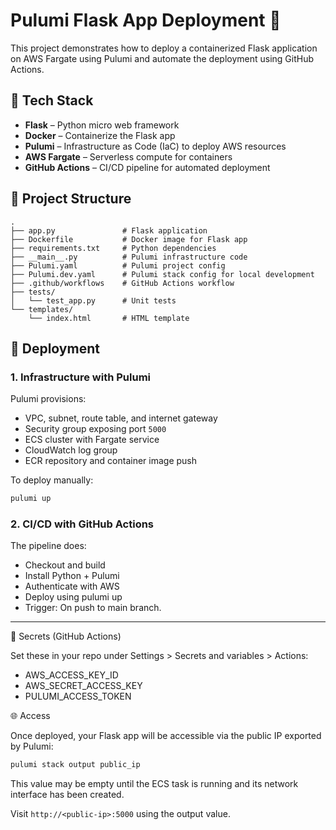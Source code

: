 # Pulumi Flask App Deployment 🚀

This project demonstrates how to deploy a containerized Flask application on AWS Fargate using Pulumi and automate the deployment using GitHub Actions.

## 🔧 Tech Stack

- **Flask** – Python micro web framework
- **Docker** – Containerize the Flask app
- **Pulumi** – Infrastructure as Code (IaC) to deploy AWS resources
- **AWS Fargate** – Serverless compute for containers
- **GitHub Actions** – CI/CD pipeline for automated deployment

## 📁 Project Structure

```text
.
├── app.py               # Flask application
├── Dockerfile           # Docker image for Flask app
├── requirements.txt     # Python dependencies
├── __main__.py          # Pulumi infrastructure code
├── Pulumi.yaml          # Pulumi project config
├── Pulumi.dev.yaml      # Pulumi stack config for local development
├── .github/workflows    # GitHub Actions workflow
├── tests/
│   └── test_app.py      # Unit tests
└── templates/
    └── index.html       # HTML template
```

## 🚀 Deployment

### 1. Infrastructure with Pulumi

Pulumi provisions:
- VPC, subnet, route table, and internet gateway
- Security group exposing port `5000`
- ECS cluster with Fargate service
- CloudWatch log group
- ECR repository and container image push

To deploy manually:

```bash
pulumi up
```

### 2. CI/CD with GitHub Actions

The pipeline does:
- Checkout and build
- Install Python + Pulumi
- Authenticate with AWS
- Deploy using pulumi up
- Trigger: On push to main branch.

---

🔐 Secrets (GitHub Actions)

Set these in your repo under Settings > Secrets and variables > Actions:
- AWS_ACCESS_KEY_ID
- AWS_SECRET_ACCESS_KEY
- PULUMI_ACCESS_TOKEN

🌐 Access

Once deployed, your Flask app will be accessible via the public IP exported by Pulumi:

```bash
pulumi stack output public_ip
```
This value may be empty until the ECS task is running and its network interface has been created.

Visit `http://<public-ip>:5000` using the output value.
